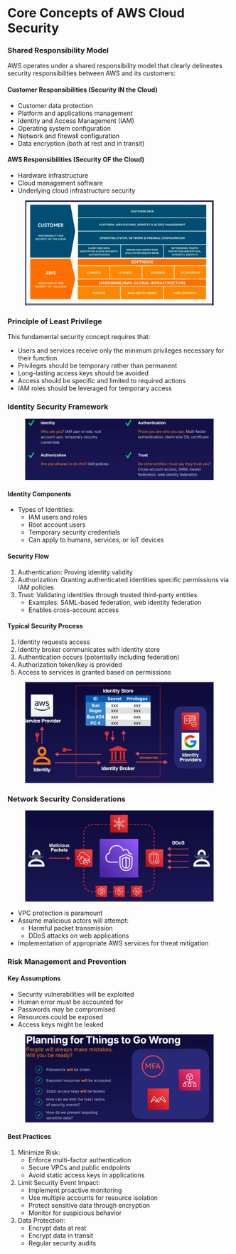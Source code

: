 # Core Concepts of AWS Cloud Security

### Shared Responsibility Model

AWS operates under a shared responsibility model that clearly delineates security responsibilities between AWS and its customers:

#### Customer Responsibilities (Security IN the Cloud)

* Customer data protection
* Platform and applications management
* Identity and Access Management (IAM)
* Operating system configuration
* Network and firewall configuration
* Data encryption (both at rest and in transit)

#### AWS Responsibilities (Security OF the Cloud)

* Hardware infrastructure
* Cloud management software
* Underlying cloud infrastructure security

<figure><img src="../../../../.gitbook/assets/image (12) (1) (1).png" alt=""><figcaption></figcaption></figure>

### Principle of Least Privilege

This fundamental security concept requires that:

* Users and services receive only the minimum privileges necessary for their function
* Privileges should be temporary rather than permanent
* Long-lasting access keys should be avoided
* Access should be specific and limited to required actions
* IAM roles should be leveraged for temporary access

### Identity Security Framework

<figure><img src="../../../../.gitbook/assets/image (13) (1) (1).png" alt=""><figcaption></figcaption></figure>

#### Identity Components

* Types of Identities:
  * IAM users and roles
  * Root account users
  * Temporary security credentials
  * Can apply to humans, services, or IoT devices

#### Security Flow

1. Authentication: Proving identity validity
2. Authorization: Granting authenticated identities specific permissions via IAM policies
3. Trust: Validating identities through trusted third-party entities
   * Examples: SAML-based federation, web identity federation
   * Enables cross-account access

#### Typical Security Process

1. Identity requests access
2. Identity broker communicates with identity store
3. Authentication occurs (potentially including federation)
4. Authorization token/key is provided
5. Access to services is granted based on permissions

<figure><img src="../../../../.gitbook/assets/image (14) (1) (1).png" alt=""><figcaption></figcaption></figure>

### Network Security Considerations

<figure><img src="../../../../.gitbook/assets/image (15) (1) (1).png" alt=""><figcaption></figcaption></figure>

* VPC protection is paramount
* Assume malicious actors will attempt:
  * Harmful packet transmission
  * DDoS attacks on web applications
* Implementation of appropriate AWS services for threat mitigation

### Risk Management and Prevention

#### Key Assumptions

* Security vulnerabilities will be exploited
* Human error must be accounted for
* Passwords may be compromised
* Resources could be exposed
* Access keys might be leaked

<figure><img src="../../../../.gitbook/assets/image (16) (1) (1).png" alt=""><figcaption></figcaption></figure>

#### Best Practices

1. Minimize Risk:
   * Enforce multi-factor authentication
   * Secure VPCs and public endpoints
   * Avoid static access keys in applications
2. Limit Security Event Impact:
   * Implement proactive monitoring
   * Use multiple accounts for resource isolation
   * Protect sensitive data through encryption
   * Monitor for suspicious behavior
3. Data Protection:
   * Encrypt data at rest
   * Encrypt data in transit
   * Regular security audits
